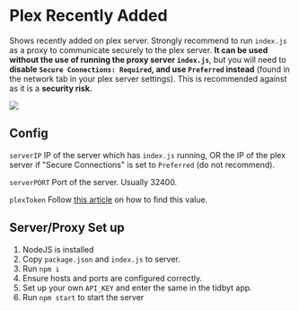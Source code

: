 # Plex Recently Added

Shows recently added on plex server. Strongly recommend to run `index.js` as a proxy to communicate securely to the plex server. **It can be used without the use of running the proxy server `index.js`**, but you will need to **disable `Secure Connections: Required`, and use `Preferred` instead** (found in the network tab in your plex server settings). This is recommended against as it is a **security risk.**

![](./plex-recently-added.gif)

## Config

`serverIP` IP of the server which has `index.js` running, OR the IP of the plex server if "Secure Connections" is set to `Preferred` (do not recommend).

`serverPORT` Port of the server. Usually 32400.

`plexToken` Follow [this article](https://support.plex.tv/articles/204059436-finding-an-authentication-token-x-plex-token/) on how to find this value.

## Server/Proxy Set up
1. NodeJS is installed
2. Copy `package.json` and `index.js` to server.
3. Run `npm i`
4. Ensure hosts and ports are configured correctly.
6. Set up your own `API_KEY` and enter the same in the tidbyt app.
7. Run `npm start` to start the server